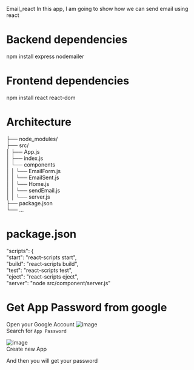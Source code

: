Email_react
In this app, I am going to show how we can send email using react

# Backend dependencies
npm install express nodemailer

# Frontend dependencies
npm install react react-dom

# Architecture

├── node_modules/ <br>
├── src/<br>
│ ├── App.js<br>
│ ├── index.js<br>
│ └── components<br>
│ │ └── EmailForm.js<br>
│ │ └── EmailSent.js<br>
│ │ └── Home.js<br>
│ │ └── sendEmail.js<br>
│ │ └── server.js<br>
├── package.json<br>
└── ...<br>

# package.json
"scripts": { <br>
    "start": "react-scripts start",<br>
    "build": "react-scripts build",<br>
    "test": "react-scripts test",<br>
    "eject": "react-scripts eject",<br>
    "server": "node src/component/server.js"<br>

# Get App Password from google
Open your Google Account
![image](https://github.com/yashjaiswal5859/Email_react/assets/60476018/a976f021-01c9-4c04-8d38-414ba1bf9ab7) <br>
Search for `App Password`<br>

![image](https://github.com/yashjaiswal5859/Email_react/assets/60476018/84b5c698-d0f1-4091-b598-b169937cc8ec)<br>
Create new App<br>

And then you will get your password

